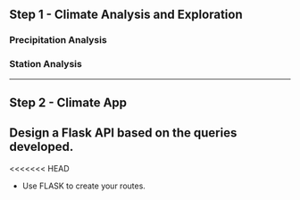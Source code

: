 ## Step 1 - Climate Analysis and Exploration
### Precipitation Analysis
### Station Analysis
- - -
## Step 2 - Climate App
## Design a Flask API based on the queries developed.
<<<<<<< HEAD
* Use FLASK to create your routes.
